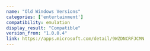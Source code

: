 ```yaml
---
name: "Old Windows Versions"
categories: ['entertainment']
compatibility: emulation
display_result: "Compatible"
version_from: "1.0.0.4"
link: https://apps.microsoft.com/detail/9WZDNCRFJCMN
---
```

